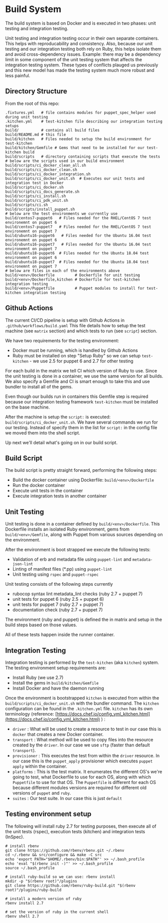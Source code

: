 # Build System

The build system is based on Docker and is executed in two phases: unit testing 
and integration testing.

Unit testing and integration testing occur in their own separate containers.
This helps with reproducability and consistency. Also, because our unit testing
and our integration testing both rely on Ruby, this helps isolate them and
avoid cross-dependency issues. Example: there may be a dependency limit in
some component of the unit testing system that affects the integration testing
system. These types of conflicts plauged us previously and this new model
has made the testing system much more robust and less painful.


## Directory Structure

From the root of this repo:

``` shell
.fixtures.yml   # file contains modules for puppet_spec_helper used during unit testing
.kitchen.yml    # test-kitchen file describing our integration testing setups
build/          # contains all build files
build/README.md # this file
build/kitchen   # Files needed to setup the build environment for test-kitchen
build/kitchen/Gemfile # Gems that need to be installed for our test-kitchen build
build/scripts   # directory containing scripts that execute the tests
# below are the scripts used in our build environment
build/scripts/ci_docker_clean_all.sh 
build/scripts/ci_docker_clean.sh
build/scripts/ci_docker_integration.sh
build/scripts/ci_docker_unit.sh  # Executes our unit tests and integration test in Docker
build/scripts/ci_docker.sh
build/scripts/ci_docs_generate.sh
build/scripts/ci_install.sh
build/scripts/ci_pdk_unit.sh
build/scripts/ci.sh
build/scripts/install_puppet.sh
# below are the test environments we currently use
build/centos7-puppet6   # Files needed for the RHEL/CentOS 7 test environemnt on puppet 6
build/centos7-puppet7   # Files needed for the RHEL/CentOS 7 test environemnt on puppet 7
build/ubuntu16-puppet6   # Files needed for the Ubuntu 16.04 test environemnt on puppet 6
build/ubuntu16-puppet7   # Files needed for the Ubuntu 16.04 test environemnt on puppet 7
build/ubuntu18-puppet6  # Files needed for the Ubuntu 18.04 test environemnt on puppet 6
build/ubuntu18-puppet7  # Files needed for the Ubuntu 18.04 test environemnt on puppet 7
# below are files in each of the environments above
build/<env>/Dockerfile         # Dockerfile for unit testing
build/<env>/Dockerfile,kitchen # Dockerfile for test-kitchen integration testing
build/<env>/Puppetfile         # Puppet modules to install for test-kitchen integration testing
```

## Github Actions

The current CI/CD pipeline is setup with Github Actions in `.github/workflows/build.yaml`
This file details how to setup the test machine (see `matrix` section) and
which tests to run (see `script`) section.

We have two requirements for the testing environment:
 * Docker must be running, which is handled by Github Actions
 * Ruby must be installed on step "Setup Ruby" so we can setup `test-kitchen` - we use 2.5 for puppet 6 and 2.7 for other testing
 
For each build in the matrix we tell CI which version of Ruby to use. 
Since the unit testing is done in a container, we use the same version for all
builds. We also specify a Gemfile and CI is smart enough to take this
and use bundler to install all of the gems.

Even though our builds run in containers this Gemfile step is required because
our integration testing framework `test-kitchen` must be installed on the base
machine.

After the machine is setup the `script:` is executed: `build/scripts/ci_docker_unit.sh`.
We have several commands we run for our testing. Instead of specify them in
the list for `script:` in the config file we moved them into the shell script.

Up next we'll detail what's going on in our build script.

## Build Script

The build script is pretty straight forward, performing the following steps:
 * Build the docker container using Dockerfile: `build/<env>/Dockerfile`
 * Run the docker container
 * Execute unit tests in the container
 * Execute integration tests in another container


## Unit Testing

Unit testing is done in a container defined by `build/<env>/Dockerfile`.
This Dockerfile installs an isolated Ruby environment, gems from `build/<env>/Gemfile`,
along with Puppet from various sources depending on the environment.

After the environment is boot strapped we execute the following tests:
 * Validation of erb and metadata file using `puppet-lint` and `metadata-json-lint`
 * Linting of manifest files (*.pp) using `puppet-lint`
 * Unit testing using `rspec` and `puppet-rspec`

Unit testing consists of the following steps currently
  * rubocop syntax lint metadata_lint checks (ruby 2.7 + puppet 7)
  * unit tests for puppet 6 (ruby 2.5 + puppet 6)
  * unit tests for puppet 7 (ruby 2.7 + puppet 7)
  * documentation check (ruby 2.7 + puppet 7)

The environment (ruby and puppet) is defined the in matrix and setup in the build steps based on those values.

All of these tests happen inside the runner container.


## Integration Testing

Integration testing is performed by the `test-kitchen` (aka `kitchen`) system.
The testing environment setup requirements are:
  * Install Ruby (we use 2.7)
  * Install the gems in `build/kitchen/Gemfile`
  * Install Docker and have the daemon running
  
Once the environment is bootstrapped `kitchen` is executed from within the
`build/scripts/ci_docker_unit.sh` with the bundler command.
The `kitchen` configuration can be found in the `.kitchen.yml` file.
`kitchen` has its own terminology (reference: 
[https://docs.chef.io/config_yml_kitchen.html](https://docs.chef.io/config_yml_kitchen.html) ) :

 * `driver` : What will be used to create a resource to test in our case this
   is `docker` that creates a new Docker container.
 * `transport` : What method will be used to copy files into the resource
   created by the `driver`. In our case we use `sftp` (faster than default `transport`).
 * `provisioner` : This executes the test from within the `driver` resource. In our
   case this is the `puppet_apply` provisioner which executes `puppet apply` within 
   the container.
 * `platforms` : This is the test matrix. It enumerates the different OS's we're
   going to test, what Dockerfile to use for each OS, along with which `Puppetfile`
   to use for that OS. The `Puppetfile` is different for each OS because different
   modules versions are required for different old versions of `puppet` and `ruby`.
 * `suites` : Our test suite. In our case this is just `default`


## Testing environment setup

The following will install ruby 2.7 for testing purposes, then execute
all of the unit tests (rspec), execution tests (kitchen) and integration tests
(InSpec).

```shell
# install rbenv
git clone https://github.com/rbenv/rbenv.git ~/.rbenv
cd ~/.rbenv && src/configure && make -C src
echo 'export PATH="$HOME/.rbenv/bin:$PATH"' >> ~/.bash_profile
echo 'eval "$(rbenv init -)"' >> ~/.bash_profile
source ~/.bash_profile

# install ruby-build so we can use: rbenv install
mkdir -p "$(rbenv root)"/plugins
git clone https://github.com/rbenv/ruby-build.git "$(rbenv root)"/plugins/ruby-build

# install a modern version of ruby
rbenv install 2.7

# set the version of ruby in the current shell
rbenv shell 2.7
```

